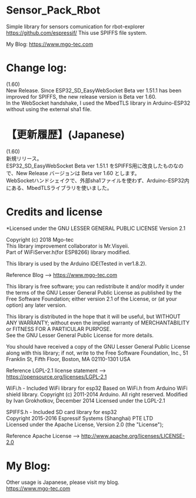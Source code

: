 # Sensor_Pack_Rbot
Simple library for sensors comunication for rbot-explorer
https://github.com/espressif/
This use SPIFFS file system.  

My Blog: https://www.mgo-tec.com
# Change log:
(1.60)  
New Release.
Since ESP32_SD_EasyWebSocket Beta ver 1.51.1 has been improved for SPIFFS, the new release version is Beta ver 1.60.  
In the WebSocket handshake, I used the MbedTLS library in Arduino-ESP32 without using the external sha1 file.  


# 【更新履歴】(Japanese)
(1.60)  
新規リリース。  
ESP32_SD_EasyWebSocket Beta ver 1.51.1 をSPIFFS用に改良したものなので、New Release バージョンは Beta ver 1.60 とします。  
WebSocketハンドシェイクで、外部sha1ファイルを使わず、Arduino-ESP32内にある、MbedTLSライブラリを使いました。  

# Credits and license
*Licensed under the GNU LESSER GENERAL PUBLIC LICENSE Version 2.1  

Copyright (c) 2018 Mgo-tec  
This library improvement collaborator is Mr.Visyeii.  
Part of WiFiServer.h(for ESP8266) library modified.  

This library is used by the Arduino IDE(Tested in ver1.8.2).  

Reference Blog --> https://www.mgo-tec.com  

This library is free software; you can redistribute it and/or modify it under the terms of the GNU Lesser General Public License as published by the Free Software Foundation; either version 2.1 of the License, or (at your option) any later version.  

This library is distributed in the hope that it will be useful, but WITHOUT ANY WARRANTY; without even the implied warranty of MERCHANTABILITY or FITNESS FOR A PARTICULAR PURPOSE.  
See the GNU Lesser General Public License for more details.  

You should have received a copy of the GNU Lesser General Public License along with this library; if not, write to the Free Software Foundation, Inc., 51 Franklin St, Fifth Floor, Boston, MA  02110-1301  USA  

Reference LGPL-2.1 license statement --> https://opensource.org/licenses/LGPL-2.1  

WiFi.h - Included WiFi library for esp32
Based on WiFi.h from Arduino WiFi shield library.
Copyright (c) 2011-2014 Arduino.  All right reserved.
Modified by Ivan Grokhotkov, December 2014
Licensed under the LGPL-2.1

SPIFFS.h - Included SD card library for esp32  
Copyright 2015-2016 Espressif Systems (Shanghai) PTE LTD  
Licensed under the Apache License, Version 2.0 (the "License");  

Reference Apache License --> http://www.apache.org/licenses/LICENSE-2.0  

# My Blog:
Other usage is Japanese, please visit my blog.  
https://www.mgo-tec.com
